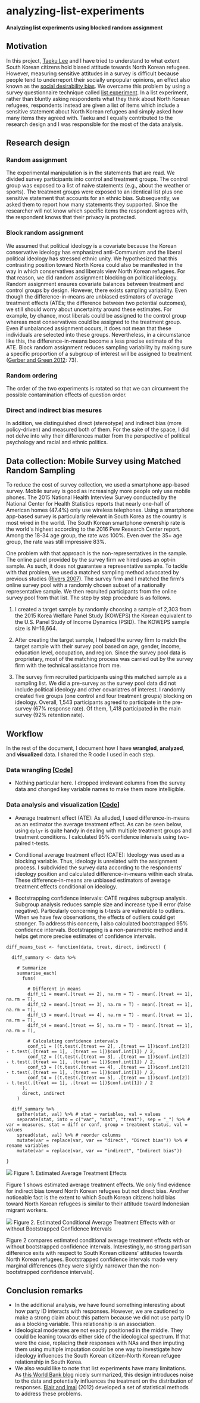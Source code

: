 # analyzing-list-experiments

**Analyzing list experiments using blocked random assignment**

## Motivation

In this project, [Taeku Lee](https://www.law.berkeley.edu/our-faculty/faculty-profiles/taeku-lee/) and I have tried to understand to what extent South Korean citizens hold biased attitude towards North Korean refugees. However, measuring sensitive attitudes in a survey is difficult because people tend to underreport their socially unpopular opinions, an effect also known as the [social desirability bias](https://en.wikipedia.org/wiki/Social_desirability_bias). We overcame this problem by using a survey questionnaire technique called [list experiment](https://dimewiki.worldbank.org/wiki/List_Experiments). In a list experiment, rather than bluntly asking respondents what they think about North Korean refugees, respondents instead are given a list of items which include a sensitive statement about North Korean refugees and simply asked how many items they agreed with. Taeku and I equally contributed to the research design and I was responsible for the most of the data analysis.

## Research design

### Random assignment
The experimental manipulation is in the statements that are read. We divided survey participants into control and treatment groups. The control group was exposed to a list of naive statements (e.g., about the weather or sports). The treatment groups were exposed to an identical list plus one sensitive statement that accounts for an ethnic bias. Subsequently, we asked them to report how many statements they supported. Since the researcher will not know which specific items the respondent agrees with, the respondent knows that their privacy is protected.

### Block random assignment
We assumed that political ideology is a covariate because the Korean conservative ideology has emphasized anti-Communism and the liberal political ideology has stressed ethnic unity. We hypothesized that this contrasting position toward North Korea could also be manifested in the way in which conservatives and liberals view North Korean refugees. For that reason, we did random assignment blocking on political ideology. Random assignment ensures covariate balances between treatment and control groups by design. However, there exists sampling variability. Even though the difference-in-means are unbiased estimators of average treatment effects (ATEs; the difference between two potential outcomes), we still should worry about uncertainty around these estimates. For example, by chance, most liberals could be assigned to the control group whereas most conservatives could be assigned to the treatment group. Even if unbalanced assignment occurs, it does not mean that these individuals are selected into these groups. Nevertheless, in a circumstance like this, the difference-in-means become a less precise estimate of the ATE. Block random assignment reduces sampling variability by making sure a specific proportion of a subgroup of interest will be assigned to treatment ([Gerber and Green 2012](https://isps.yale.edu/FEDAI): 73).

### Random ordering
The order of the two experiments is rotated so that we can circumvent the possible contamination effects of question order.

### Direct and indirect bias mesures
In addition, we distinguished direct (stereotype) and indirect bias (more policy-driven) and measured both of them. For the sake of the space, I did not delve into why their differences matter from the perspective of political psychology and racial and ethnic politics.

## Data collection: Mobile Survey using Matched Random Sampling
To reduce the cost of survey collection, we used a smartphone app-based survey. Mobile survey is good as increasingly more people only use mobile phones. The 2015 National Health Interview Survey conducted by the National Center for Health Statistics reports that nearly one-half of American homes (47.4%) only use wireless telephones. Using a smartphone app-based survey is particularly relevant in South Korea as the country is most wired in the world. The South Korean smartphone ownership rate is the world's highest according to the 2016 Pew Research Center report. Among the 18-34 age group, the rate was 100%. Even over the 35+ age group, the rate was still impressive 83%.

One problem with that approach is the non-representatives in the sample. The online panel provided by the survey firm we hired uses an opt-in sample. As such, it does not guarantee a representative sample. To tackle with that problem, we used a matched sampling method advocated by previous studies ([Rivers 2007](https://static.texastribune.org/media/documents/Rivers_matching4.pdf)). The survey firm and I matched the firm's online survey pool with a randomly chosen subset of a nationally representative sample. We then recruited participants from the online survey pool from that list. The step by step procedure is as follows.

1. I created a target sample by randomly choosing a sample of 2,303 from the 2015 Korea Welfare Panel Study (KOWEPS) the Korean equivalent to the U.S. Panel Study of Income Dynamics (PSID). The KOWEPS sample size is N=16,664.

2. After creating the target sample, I helped the survey firm to match the target sample with their survey pool based on age, gender, income, education level, occupation, and region. Since the survey pool data is proprietary, most of the matching process was carried out by the survey firm with the technical assistance from me.

3. The survey firm recruited participants using this matched sample as a sampling list. We did a pre-survey as the survey pool data did not include political ideology and other covariatres of interest. I randomly created five groups (one control and four treatment groups) blocking on ideology. Overall, 1,543 participants agreed to participate in the pre-survey (67% response rate). Of them, 1,418 participated in the main survey (92% retention rate).

## Workflow

In the rest of the document, I document how I have **wrangled**, **analyzed**, and **visualized** data. I shared the R code I used in each step.

### Data wrangling [[Code](https://github.com/jaeyk/analyzing-list-experiments/blob/master/code/01_data_wrangling.Rmd)]

- Nothing particular here. I dropped irrelevant columns from the survey data and changed key variable names to make them more intelligible.

### Data analysis and visualization [[Code](https://github.com/jaeyk/analyzing-list-experiments/blob/master/code/02_data_analysis.Rmd)]

- Average treatment effect (ATE): As alluded, I used difference-in-means as an estimator the average treatment effect. As can be seen below, using `dplyr` is quite handy in dealing with multiple treatment groups and treatment conditions. I calculated 95% confidence intervals using two-paired t-tests.

- Conditional average treatment effect (CATE): Ideology was used as a blocking variable. Thus, ideology is unrelated with the assignment process. I subdivided the survey data according to the respondents' ideology position and calculated difference-in-means within each strata. These difference-in-means are unbiased estimators of average treatment effects conditional on ideology.

- Bootstrapping confidence intervals: CATE requires subgroup analysis. Subgroup analysis reduces sample size and increase type II error (false negative). Particularly concerning is t-tests are vulnerable to outliers. When we have few observations, the effects of outliers could get stronger. To address this concern, I also calculated bootstrapped 95% confidence intervals. Bootstrapping is a non-parametric method and it helps get more precise estimates of confidence intervals.

```{R}
diff_means_test <- function(data, treat, direct, indirect) {

  diff_summary <- data %>%

    # Summarize
    summarise_each(
      funs(

        # Different in means
        diff_t1 = mean(.[treat == 2], na.rm = T) - mean(.[treat == 1], na.rm = T),
        diff_t2 = mean(.[treat == 3], na.rm = T) - mean(.[treat == 1], na.rm = T),
        diff_t3 = mean(.[treat == 4], na.rm = T) - mean(.[treat == 1], na.rm = T),
        diff_t4 = mean(.[treat == 5], na.rm = T) - mean(.[treat == 1], na.rm = T),

        # Calculating confidence intervals
        conf_t1 = ((t.test(.[treat == 2], .[treat == 1])$conf.int[2]) - t.test(.[treat == 1], .[treat == 1])$conf.int[1]) / 2,
        conf_t2 = ((t.test(.[treat == 3], .[treat == 1])$conf.int[2]) - t.test(.[treat == 1], .[treat == 1])$conf.int[1]) / 2,
        conf_t3 = ((t.test(.[treat == 4], .[treat == 1])$conf.int[2]) - t.test(.[treat == 1], .[treat == 1])$conf.int[1]) / 2,
        conf_t4 = ((t.test(.[treat == 5], .[treat == 1])$conf.int[2]) - t.test(.[treat == 1], .[treat == 1])$conf.int[1]) / 2
      ),
      direct, indirect
    )

  diff_summary %>%
    gather(stat, val) %>% # stat = variables, val = values
    separate(stat, into = c("var", "stat", "treat"), sep = "_") %>% # var = measures, stat = diff or conf, group = treatment status, val = values  
    spread(stat, val) %>% # reorder columns
    mutate(var = replace(var, var == "direct", "Direct bias")) %>% # rename variables
    mutate(var = replace(var, var == "indirect", "Indirect bias"))

}
```

![](https://github.com/jaeyk/analyzing-list-experiments/blob/master/outputs/ate_results_plot.png)
Figure 1. Estimated Average Treatment Effects

Figure 1 shows estimated average treatment effects. We only find evidence for indirect bias toward North Korean refugees but not direct bias. Another noticeable fact is the extent to which South Korean citizens hold bias toward North Korean refugees is similar to their attitude toward Indonesian migrant workers.  

![](https://github.com/jaeyk/analyzing-list-experiments/blob/master/outputs/cate_comparison_plot.png)
Figure 2. Estimated Conditional Average Treatment Effects with or without Bootstrapped Confidence Intervals

Figure 2 compares estimated conditional average treatment effects with or without bootstrapped confidence intervals. Interestingly, no strong partisan difference exits with respect to South Korean citizens' attitudes towards North Korean refugees. Bootstrapped confidence intervals made very marginal differences (they were slightly narrower than the non-bootstrapped confidence intervals). 

## Conclusion remarks

- In the additional analysis, we have found something interesting about how party ID interacts with responses. However, we are cautioned to make a strong claim about this pattern because we did not use party ID as a blocking variable. This relationship is an association.
- Ideological moderates are not exactly positioned in the middle. They could be leaning towards either side of the ideological spectrum. If that were the case, replacing their responses with NAs and then imputing them using multiple imputation could be one way to investigate how ideology influences the South Korean citizen-North Korean refugee relationship in South Korea.
- We also would like to note that list experiments have many limitations. As [this World Bank blog](https://dimewiki.worldbank.org/wiki/List_Experiments) nicely summarized, this design introduces noise to the data and potentially influences the treatment on the distribution of responses. [Blair and Imai](https://imai.fas.harvard.edu/research/files/listP.pdf) (2012) developed a set of statistical methods to address these problems.
